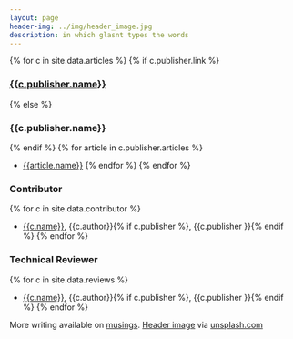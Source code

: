 ```yaml
---
layout: page 
header-img: ../img/header_image.jpg
description: in which glasnt types the words
---
```


<style>
li p { 
    margin: 0
}
</style>

{% for c in site.data.articles %} 
{% if c.publisher.link %}
### [{{c.publisher.name}}]({{c.publisher.link}})
{% else %}
### {{c.publisher.name}}
{% endif %}
{% for article in c.publisher.articles %} 
* [{{article.name}}]({{article.link}})
{% endfor %}
{% endfor %}

### Contributor
{% for c in site.data.contributor %} 
 * [{{c.name}}]({{c.link}}), {{c.author}}{% if c.publisher %}, {{c.publisher }}{% endif %}
{% endfor %}

### Technical Reviewer
{% for c in site.data.reviews %} 
 * [{{c.name}}]({{c.link}}), {{c.author}}{% if c.publisher %}, {{c.publisher }}{% endif %}
{% endfor %}

More writing available on <a href="https://glasnt.com/blog">musings</a>. 
[Header image](https://unsplash.com/photos/vZJdYl5JVXY) via [unsplash.com](https://unsplash.com)
